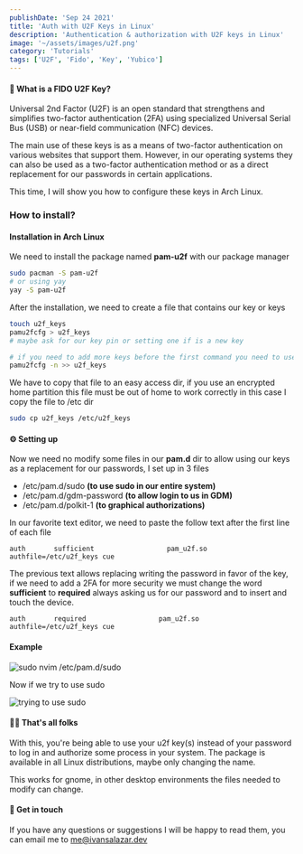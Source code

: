 ```yaml
---
publishDate: 'Sep 24 2021'
title: 'Auth with U2F Keys in Linux'
description: 'Authentication & authorization with U2F keys in Linux'
image: '~/assets/images/u2f.png'
category: 'Tutorials'
tags: ['U2F', 'Fido', 'Key', 'Yubico']
---
```


#### 🤔 What is a FIDO U2F Key?

Universal 2nd Factor (U2F) is an open standard that strengthens and simplifies two-factor authentication (2FA) using specialized Universal Serial Bus (USB) or near-field communication (NFC) devices.

The main use of these keys is as a means of two-factor authentication on various websites that support them. However, in our operating systems they can also be used as a two-factor authentication method or as a direct replacement for our passwords in certain applications.

This time, I will show you how to configure these keys in Arch Linux.


### How to install?

#### Installation in Arch Linux

We need to install the package named **pam-u2f** with our package manager

```sh
sudo pacman -S pam-u2f
# or using yay
yay -S pam-u2f
```

After the installation, we need to create a file that contains our key or keys

```sh
touch u2f_keys
pamu2fcfg > u2f_keys
# maybe ask for our key pin or setting one if is a new key

# if you need to add more keys before the first command you need to use
pamu2fcfg -n >> u2f_keys
```
We have to copy that file to an easy access dir, if you use an encrypted home partition this file must be out of home to work correctly in this case I copy the file to /etc dir

```sh
sudo cp u2f_keys /etc/u2f_keys
```

#### ⚙️ Setting up

Now we need no modify some files in our **pam.d** dir to allow using our keys as a replacement for our passwords, I set up in 3 files

* /etc/pam.d/sudo **(to use sudo in our entire system)**
* /etc/pam.d/gdm-password **(to allow login to us in GDM)**
* /etc/pam.d/polkit-1 **(to graphical authorizations)**

In our favorite text editor, we need to paste the follow text after the first line of each file

`auth       sufficient                  pam_u2f.so      authfile=/etc/u2f_keys cue`

The previous text allows replacing writing the password in favor of the key, if we need to add a 2FA for more security we must change the word **sufficient** to **required** always asking us for our password and to insert and touch the device.

`auth       required                  pam_u2f.so      authfile=/etc/u2f_keys cue`

#### Example

![sudo nvim /etc/pam.d/sudo](https://res.cloudinary.com/ivansalazar/image/upload/v1632465748/Screenshot-20210924014206-868x581.png)

Now if we try to use sudo

![trying to use sudo](https://res.cloudinary.com/ivansalazar/image/upload/v1632465919/Screenshot-20210924014438-868x581.png)


#### 🐰🥕 That's all folks

With this, you're being able to use your u2f key(s) instead of your password to log in and authorize some process in your system. The package is available in all Linux distributions, maybe only changing the name.

This works for gnome, in other desktop environments the files needed to modify can change.

#### 🙋 Get in touch

If you have any questions or suggestions I will be happy to read them, you can email me to [me@ivansalazar.dev](mailto:me@ivansalazar.dev)


